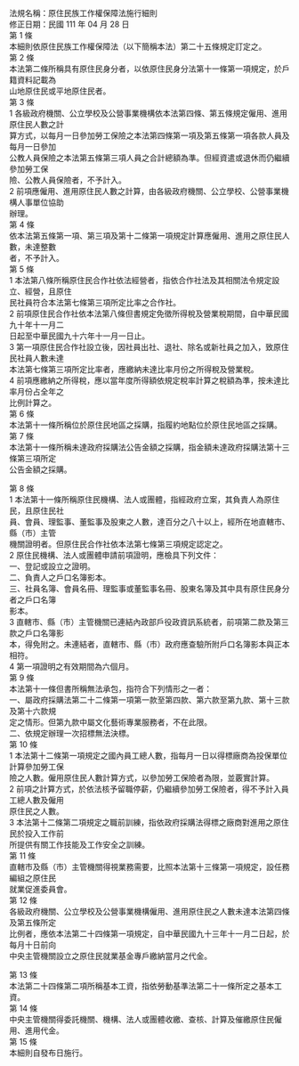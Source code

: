 法規名稱：原住民族工作權保障法施行細則  
修正日期：民國 111 年 04 月 28 日  
第 1 條  
本細則依原住民族工作權保障法（以下簡稱本法）第二十五條規定訂定之。  
第 2 條  
本法第二條所稱具有原住民身分者，以依原住民身分法第十一條第一項規定，於戶籍資料記載為  
山地原住民或平地原住民者。  
第 3 條  
1 各級政府機關、公立學校及公營事業機構依本法第四條、第五條規定僱用、進用原住民人數之計  
算方式，以每月一日參加勞工保險之本法第四條第一項及第五條第一項各款人員及每月一日參加  
公教人員保險之本法第五條第三項人員之合計總額為準。但經資遣或退休而仍繼續參加勞工保  
險、公教人員保險者，不予計入。  
2 前項應僱用、進用原住民人數之計算，由各級政府機關、公立學校、公營事業機構人事單位協助  
辦理。  
第 4 條  
依本法第五條第一項、第三項及第十二條第一項規定計算應僱用、進用之原住民人數，未達整數  
者，不予計入。  
第 5 條  
1 本法第八條所稱原住民合作社依法經營者，指依合作社法及其相關法令規定設立、經營，且原住  
民社員符合本法第七條第三項所定比率之合作社。  
2 前項原住民合作社依本法第八條但書規定免徵所得稅及營業稅期間，自中華民國九十年十一月二  
日起至中華民國九十六年十一月一日止。  
3 第一項原住民合作社設立後，因社員出社、退社、除名或新社員之加入，致原住民社員人數未達  
本法第七條第三項所定比率者，應繳納未達比率月份之所得稅及營業稅。  
4 前項應繳納之所得稅，應以當年度所得額依規定稅率計算之稅額為準，按未達比率月份占全年之  
比例計算之。  
第 6 條  
本法第十一條所稱位於原住民地區之採購，指履約地點位於原住民地區之採購。  
第 7 條  
本法第十一條所稱未達政府採購法公告金額之採購，指金額未達政府採購法第十三條第三項所定  
公告金額之採購。  


第 8 條  
1 本法第十一條所稱原住民機構、法人或團體，指經政府立案，其負責人為原住民，且原住民社  
員、會員、理監事、董監事及股東之人數，達百分之八十以上，經所在地直轄市、縣（市）主管  
機關證明者。但原住民合作社依本法第七條第三項規定認定之。  
2 原住民機構、法人或團體申請前項證明，應檢具下列文件：  
一、登記或設立之證明。  
二、負責人之戶口名簿影本。  
三、社員名簿、會員名冊、理監事或董監事名冊、股東名簿及其中具有原住民身分者之戶口名簿  
影本。  
3 直轄市、縣（市）主管機關已連結內政部戶役政資訊系統者，前項第二款及第三款之戶口名簿影  
本，得免附之。未連結者，直轄市、縣（市）政府應查驗所附戶口名簿影本與正本相符。  
4 第一項證明之有效期間為六個月。  
第 9 條  
本法第十一條但書所稱無法承包，指符合下列情形之一者：  
一、屬政府採購法第二十二條第一項第一款至第四款、第六款至第九款、第十三款及第十六款規  
定之情形。但第九款中屬文化藝術專業服務者，不在此限。  
二、依規定辦理一次招標無法決標。  
第 10 條  
1 本法第十二條第一項規定之國內員工總人數，指每月一日以得標廠商為投保單位計算參加勞工保  
險之人數。僱用原住民人數計算方式，以參加勞工保險者為限，並覈實計算。  
2 前項之計算方式，於依法核予留職停薪，仍繼續參加勞工保險者，得不予計入員工總人數及僱用  
原住民之人數。  
3 本法第十二條第二項規定之職前訓練，指依政府採購法得標之廠商對進用之原住民於投入工作前  
所提供有關工作技能及工作安全之訓練。  
第 11 條  
直轄市及縣（市）主管機關得視業務需要，比照本法第十三條第一項規定，設任務編組之原住民  
就業促進委員會。  
第 12 條  
各級政府機關、公立學校及公營事業機構僱用、進用原住民之人數未達本法第四條及第五條所定  
比例者，應依本法第二十四條第一項規定，自中華民國九十三年十一月二日起，於每月十日前向  
中央主管機關設立之原住民就業基金專戶繳納當月之代金。  


第 13 條  
本法第二十四條第二項所稱基本工資，指依勞動基準法第二十一條所定之基本工資。  
第 14 條  
中央主管機關得委託機關、機構、法人或團體收繳、查核、計算及催繳原住民僱用、進用代金。  
第 15 條  
本細則自發布日施行。  


